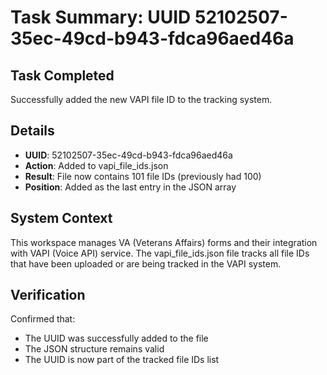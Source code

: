 # Task Summary: UUID 52102507-35ec-49cd-b943-fdca96aed46a

## Task Completed
Successfully added the new VAPI file ID to the tracking system.

## Details
- **UUID**: 52102507-35ec-49cd-b943-fdca96aed46a
- **Action**: Added to vapi_file_ids.json
- **Result**: File now contains 101 file IDs (previously had 100)
- **Position**: Added as the last entry in the JSON array

## System Context
This workspace manages VA (Veterans Affairs) forms and their integration with VAPI (Voice API) service. The vapi_file_ids.json file tracks all file IDs that have been uploaded or are being tracked in the VAPI system.

## Verification
Confirmed that:
- The UUID was successfully added to the file
- The JSON structure remains valid
- The UUID is now part of the tracked file IDs list